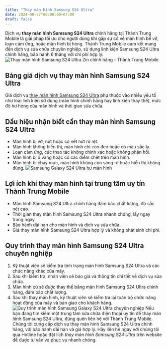 ```yaml
---
title: "Thay màn hình Samsung S24 Ultra"
date: 2024-08-27T00:00:00+07:00
draft: false
---
```

Dịch vụ **thay màn hình Samsung S24 Ultra** chính hãng tại Thành Trung Mobile là giải pháp tối ưu cho người dùng khi gặp sự cố về màn hình bể vỡ, loạn cảm ứng, hoặc màn hình bị hỏng. Thành Trung Mobile cam kết mang đến dịch vụ sửa chữa chuyên nghiệp, sử dụng linh kiện Samsung S24 Ultra chính hãng, bảo hành 6 tháng với chi phí hợp lý.
![Thay màn hình Samsung S24 Ultra Zin chính hãng - Thành Trung Mobile](https://thanhtrungmobile.vn/thay-man-hinh-samsung-s24-ultra-zin-chinh-hang-thanh-trung-mobile-1.jpg.webp)
## Bảng giá dịch vụ thay màn hình Samsung S24 Ultra
Giá dịch vụ [thay màn hình Samsung S24 Ultra](https://thanhtrungmobile.vn/thay-man-hinh-samsung-s24-ultra.html) phụ thuộc vào nhiều yếu tố như loại linh kiện sử dụng (màn hình chính hãng hay linh kiện thay thế), mức độ hư hỏng của màn hình và thời gian sửa chữa.
## Dấu hiệu nhận biết cần thay màn hình Samsung S24 Ultra
* Màn hình bị vỡ, nứt hoặc có vết nứt rõ rệt.
* Màn hình không hiển thị, màn hình chỉ còn đen hoặc có màu sắc lạ.
* Loạn cảm ứng, các thao tác không chính xác hoặc không phản hồi.
* Màn hình bị ố vàng hoặc có các điểm chết trên màn hình.
* Màn hình bị chảy mực, màn hình không còn sáng rõ hoặc hiển thị không đúng.
![Samsung Galaxy S24 Ultra hư màn hình](https://thanhtrungmobile.vn/samsung-galaxy-s24-ultra-hu-man-hinh-1.jpg.webp)
## Lợi ích khi thay màn hình tại trung tâm uy tín Thành Trung Mobile
* Màn hình Samsung S24 Ultra chính hãng đảm bảo chất lượng, độ sắc nét cao.
* Thời gian thay màn hình Samsung S24 Ultra nhanh chóng, lấy ngay trong ngày.
* Bảo hành dài hạn cho màn hình và dịch vụ sửa chữa.
* Giá thay màn hình Samsung S24 Ultra hợp lý và không phát sinh chi phí.
## Quy trình thay màn hình Samsung S24 Ultra chuyên nghiệp
1. Kỹ thuật viên sẽ kiểm tra tình trạng màn hình Samsung S24 Ultra và các chức năng khác của máy.
2. Sau khi kiểm tra, nhân viên sẽ báo giá và thông tin chi tiết về dịch vụ sửa chữa.
3. Màn hình cũ sẽ được thay thế bằng màn hình Samsung S24 Ultra chính hãng, đảm bảo chất lượng.
4. Sau khi thay màn hình, kỹ thuật viên sẽ kiểm tra lại toàn bộ chức năng hoạt động của máy và bàn giao cho khách hàng.
![Quy trình màn hình Samsung Galaxy S24 Ultra chuyên nghiệp](https://thanhtrungmobile.vn/quy-trinh-man-hinh-samsung-galaxy-s24-ultra-chuyen-nghiep-1.jpg.webp)
Nếu bạn đang tìm kiếm một trung tâm sửa chữa điện thoại uy tín để thay màn hình Samsung S24 Ultra, đừng quên liên hệ với Thành Trung Mobile. Chúng tôi cung cấp dịch vụ thay màn hình Samsung S24 Ultra chính hãng, với bảo hành dài hạn và giá hợp lý. Hãy liên hệ ngay với chúng tôi qua Hotline hoặc đặt lịch *thay màn hình Samsung S24 Ultra* trên website để được tư vấn và phục vụ nhanh chóng.
